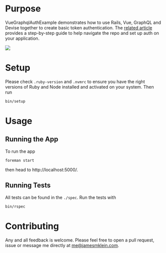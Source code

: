 # Purpose

VueGraphqlAuthExample demonstrates how to use Rails, Vue, GraphQL and Devise together to create basic token authentication. The [related article](https://engineering.doximity.com/articles/token-authentication-with-rails-vue-graphql-and-devise) provides a step-by-step guide to help navigate the repo and set up auth on your application.

![](demo.gif)

# Setup

Please check `.ruby-version` and `.nvmrc` to ensure you have the right versions of Ruby and Node installed and activated on your system. Then run

```
bin/setup
```

# Usage

## Running the App

To run the app

```
foreman start
```

then head to http://localhost:5000/.

## Running Tests

All tests can be found in the `./spec`. Run the tests with

```
bin/rspec
```

# Contributing

Any and all feedback is welcome. Please feel free to open a pull request, issue or message me directly at me@jamesmklein.com.
